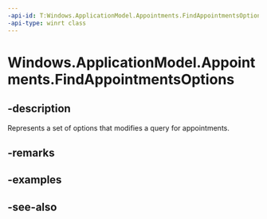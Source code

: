 ----api-id: T:Windows.ApplicationModel.Appointments.FindAppointmentsOptions
-api-type: winrt class
---<!-- Class syntax.public class FindAppointmentsOptions : Windows.ApplicationModel.Appointments.IFindAppointmentsOptions--># Windows.ApplicationModel.Appointments.FindAppointmentsOptions## -descriptionRepresents a set of options that modifies a query for appointments.## -remarks## -examples## -see-also